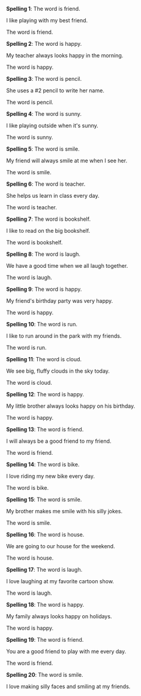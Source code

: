 **Spelling 1**: The word is friend.

I like playing with my best friend.

The word is friend.

**Spelling 2**: The word is happy.

My teacher always looks happy in the morning.

The word is happy.

**Spelling 3**: The word is pencil.

She uses a #2 pencil to write her name.

The word is pencil.

**Spelling 4**: The word is sunny.

I like playing outside when it's sunny.

The word is sunny.

**Spelling 5**: The word is smile.

My friend will always smile at me when I see her.

The word is smile.

**Spelling 6**: The word is teacher.

She helps us learn in class every day.

The word is teacher.

**Spelling 7**: The word is bookshelf.

I like to read on the big bookshelf.

The word is bookshelf.

**Spelling 8**: The word is laugh.

We have a good time when we all laugh together.

The word is laugh.

**Spelling 9**: The word is happy.

My friend's birthday party was very happy.

The word is happy.

**Spelling 10**: The word is run.

I like to run around in the park with my friends.

The word is run.

**Spelling 11**: The word is cloud.

We see big, fluffy clouds in the sky today.

The word is cloud.

**Spelling 12**: The word is happy.

My little brother always looks happy on his birthday.

The word is happy.

**Spelling 13**: The word is friend.

I will always be a good friend to my friend.

The word is friend.

**Spelling 14**: The word is bike.

I love riding my new bike every day.

The word is bike.

**Spelling 15**: The word is smile.

My brother makes me smile with his silly jokes.

The word is smile.

**Spelling 16**: The word is house.

We are going to our house for the weekend.

The word is house.

**Spelling 17**: The word is laugh.

I love laughing at my favorite cartoon show.

The word is laugh.

**Spelling 18**: The word is happy.

My family always looks happy on holidays.

The word is happy.

**Spelling 19**: The word is friend.

You are a good friend to play with me every day.

The word is friend.

**Spelling 20**: The word is smile.

I love making silly faces and smiling at my friends.